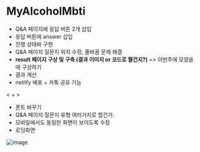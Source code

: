 # MyAlcoholMbti

* Q&A 페이지에 응답 버튼 2개 삽입
* 응답 버튼에 answer 삽입
* 진행 상태바 구현
* Q&A 페이지 질문지 위치 수정, 줄바꿈 문제 해결
* **result 페이지 구상 및 구축 (결과 이미지 or 코드로 짤건지?)** => 이번주에 모였을 때 구상하기
* 결과 계산
* netlify 배포 + 카톡 공유 기능

< + >
* 폰트 바꾸기
* Q&A 페이지 질문지 유형 여러가지로 할건가.
* 모바일에서도 동일한 화면이 보이도록 수정
* 로딩화면



![image](https://user-images.githubusercontent.com/72649564/167237702-0bf1a2a2-27e4-43cc-b504-75493c4000af.png)
